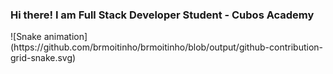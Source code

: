 ### Hi there! I am Full Stack Developer Student - Cubos Academy

<div>
![Snake animation](https://github.com/brmoitinho/brmoitinho/blob/output/github-contribution-grid-snake.svg)
</div>

<!--
**brmoitinho/brmoitinho** is a ✨ _special_ ✨ repository because its `README.md` (this file) appears on your GitHub profile.

Here are some ideas to get you started:

- 🔭 I’m currently working on ...
- 🌱 I’m currently learning ...
- 👯 I’m looking to collaborate on ...
- 🤔 I’m looking for help with ...
- 💬 Ask me about ...
- 📫 How to reach me: ...
- 😄 Pronouns: ...
- ⚡ Fun fact: ...
-->

